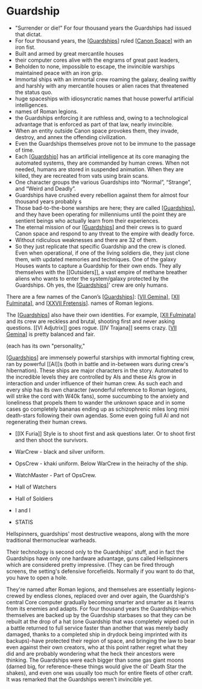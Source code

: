 # Guardship

- "Surrender or die!" For four thousand years the Guardships had issued that dictat. 
- For four thousand years, the [[Guardships]] ruled [[Canon Space]] with an iron fist.
- Built and armed by great mercantile houses
- their computer cores alive with the engrams of great past leaders,
- Beholden to none, impossible to escape, the invincible warships maintained peace with an iron grip.
- Immortal ships with an immortal crew roaming the galaxy, dealing swiftly and harshly with any mercantile houses or alien races that threatened the status quo.
- huge spaceships with idiosyncratic names that house powerful artificial intelligences. 
- names of Roman legions.
- the Guardships enforcing it are ruthless and, owing to a technological advantage that is enforced as part of that law, nearly invincible.
- When an entity outside Canon space provokes them, they invade, destroy, and annex the offending civilization.
- Even the Guardships themselves prove not to be immune to the passage of time.  
- Each [[Guardship]] has an artificial intelligence at its core managing the automated systems, they are commanded by human crews.  When not needed, humans are stored in suspended animation.  When they are killed, they are recreated from vats using brain scans.  
- One character groups the various Guardships into “Normal”, “Strange”, and “Weird and Deadly”.
-  Guardships have crushed every rebellion against them for almost four thousand years probably s
- Those bad-to-the-bone warships are here; they are called [[Guardships]], and they have been operating for millenniums until the point they are sentient beings who actually learn from their experiences.
- The eternal mission of our [[Guardships]] and their crews is to guard Canon space and respond to any threat to the empire with deadly force. 
- Without ridiculous weaknesses and there are 32 of them.
- So they just replicate that specific Guardship and the crew is cloned. Even when operational, if one of the living soldiers die, they just clone them, with updated memories and techniques.
One of the galaxy Houses wants to capture a Guardship for their own ends. They ally themselves with the [[Outsiders]], a vast empire of methane breather aliens who wants to enter the system/galaxy protected by the Guardships. Oh yes, the [[Guardships]]' crew are only humans.

There are a few names of the Canon’s [[Guardships]]: [[VII Gemina]], [[XII Fulminata]], and [[XXVII Fretensis]]. names of Roman legions.

The [[Guardships]] also have their own identities. For example, [[XII Fulminata]] and its crew are reckless and brutal, shooting first and never asking questions. [[VI Adjutrix]] goes rogue. [[IV Trajana]] seems crazy. [[VII Gemina]] is pretty balanced and fair.

(each has its own "personality," 

[[Guardships]] are immensely powerful starships with immortal fighting crew, ran by powerful [[AI]]s (both in battle and in-between wars during crew's hibernation). These ships are major characters in the story. Automated to the incredible levels they are controlled by AIs and these AIs grow in interaction and under influence of their human crew. As such each and every ship has its own character (wonderful reference to Roman legions, will strike the cord with W40k fans), some succumbing to the anxiety and loneliness that propels them to wander the unknown space and in some cases go completely bananas ending up as schizophrenic miles long mini death-stars following their own agendas. Some even going full AI and not regenerating their human crews.

- [[IX Furia]] Style is to shoot first and ask questions later. Or to shoot first and then shoot the survivors.

- WarCrew - black and silver uniform. 
- OpsCrew - khaki uniform. Below WarCrew in the heirachy of the ship.
- WatchMaster - Part of OpsCrew.

- Hall of Watchers
- Hall of Soldiers

- I and I
- STATIS


 Hellspinners, guardships' most destructive weapons, along with the more traditional thermonuclear warheads.


Their technology is second only to the Guardships' stuff, and in fact the Guardships have only one hardware advantage, guns called Hellspinners which are considered pretty impressive. (They can be fired through screens, the setting's defensive forcefields. Normally if you want to do that, you have to open a hole. 


They're named after Roman legions, and themselves are essentially legions-crewed by endless clones, replaced over and over again, the Guardship's central Core computer gradually becoming smarter and smarter as it learns from its enemies and adapts. For four thousand years the Guardships-which themselves are backed up by the Guardship starbases so that they can be rebuilt at the drop of a hat (one Guardship that was completely wiped out in a battle returned to full service faster than another that was merely badly damaged, thanks to a completed ship in drydock being imprinted with its backups)-have protected their region of space, and bringing the law to bear even against their own creators, who at this point rather regret what they did and are probably wondering what the heck their ancestors were thinking. The Guardships were each bigger than some gas giant moons (darned big, for reference-these things would give the ol' Death Star the shakes), and even one was usually too much for entire fleets of other craft. It was remarked that the Guardships weren't invincible yet.

[//begin]: # "Autogenerated link references for markdown compatibility"
[Guardships]: guardships.md "Guardships"
[Canon Space]: canon-space.md "[Canon Space"
[Guardship]: guardship.md "Guardship"
[VII Gemina]: vii-gemina.md "VII Gemina"
[XII Fulminata]: xii-fulminata.md "XII Fulminata"
[XXVII Fretensis]: xxvii-fretensis.md "XXVII Fretensis"
[//end]: # "Autogenerated link references"